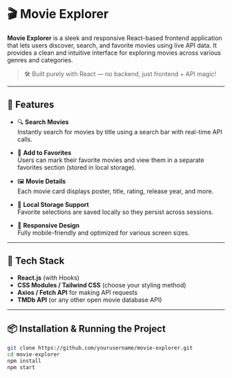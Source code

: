 # 🎬 Movie Explorer

**Movie Explorer** is a sleek and responsive React-based frontend application that lets users discover, search, and favorite movies using live API data. It provides a clean and intuitive interface for exploring movies across various genres and categories.

> 🛠️ Built purely with React — no backend, just frontend + API magic!

---

## 🚀 Features

- 🔍 **Search Movies**  
  Instantly search for movies by title using a search bar with real-time API calls.

- 🌟 **Add to Favorites**  
  Users can mark their favorite movies and view them in a separate favorites section (stored in local storage).

- 🖼️ **Movie Details**  
  Each movie card displays poster, title, rating, release year, and more.

- 💾 **Local Storage Support**  
  Favorite selections are saved locally so they persist across sessions.

- 📱 **Responsive Design**  
  Fully mobile-friendly and optimized for various screen sizes.

---

## 🧪 Tech Stack

- **React.js** (with Hooks)
- **CSS Modules / Tailwind CSS** (choose your styling method)
- **Axios / Fetch API** for making API requests
- **TMDb API** (or any other open movie database API)

---

## 📦 Installation & Running the Project

```bash
git clone https://github.com/yourusername/movie-explorer.git
cd movie-explorer
npm install
npm start
